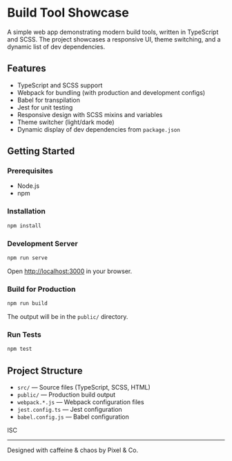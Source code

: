 # Build Tool Showcase

A simple web app demonstrating modern build tools, written in TypeScript and SCSS. The project showcases a responsive UI, theme switching, and a dynamic list of dev dependencies.

## Features

- TypeScript and SCSS support
- Webpack for bundling (with production and development configs)
- Babel for transpilation
- Jest for unit testing
- Responsive design with SCSS mixins and variables
- Theme switcher (light/dark mode)
- Dynamic display of dev dependencies from `package.json`

## Getting Started

### Prerequisites

- Node.js
- npm

### Installation

```sh
npm install
```

### Development Server

```sh
npm run serve
```
Open [http://localhost:3000](http://localhost:3000) in your browser.

### Build for Production

```sh
npm run build
```
The output will be in the `public/` directory.

### Run Tests

```sh
npm test
```

## Project Structure

- `src/` — Source files (TypeScript, SCSS, HTML)
- `public/` — Production build output
- `webpack.*.js` — Webpack configuration files
- `jest.config.ts` — Jest configuration
- `babel.config.js` — Babel configuration



ISC

---

Designed with caffeine & chaos by Pixel & Co.
